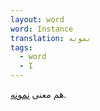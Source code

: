 ```yaml
---
layout: word
word: Instance
translation: نمونه
tags:
  - word
  - I
---
```

هم معنی [نمونه](e/example/).
